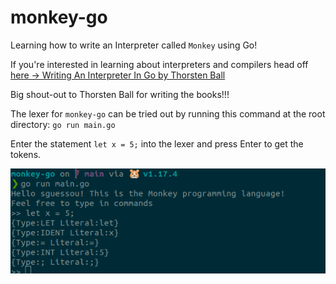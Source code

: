 # monkey-go
Learning how to write an Interpreter called `Monkey` using Go!

If you're interested in learning about interpreters and compilers head off [here -> Writing An Interpreter In Go by Thorsten Ball](https://thorstenball.com/books/)

Big shout-out to Thorsten Ball for writing the books!!!

The lexer for `monkey-go` can be tried out by running this command at the root directory: `go run main.go`

Enter the statement `let x = 5;` into the lexer and press Enter to get the tokens.

![Lexer](images/tokens_go_monkey.png)
